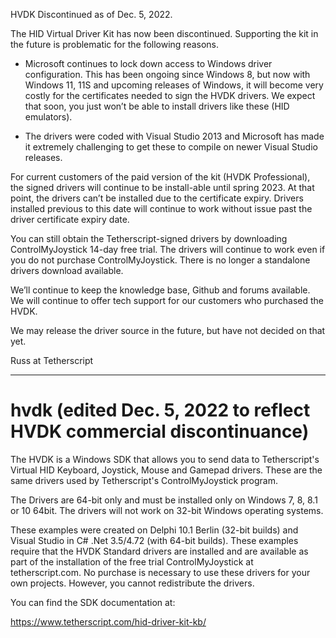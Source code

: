 HVDK Discontinued as of Dec. 5, 2022.

The HID Virtual Driver Kit has now been discontinued. Supporting the kit in the future is problematic for the following reasons.

- Microsoft continues to lock down access to Windows driver configuration. This has been ongoing since Windows 8, but now with Windows 11, 11S and upcoming releases of Windows, it will become very costly for the certificates needed to sign the HVDK drivers. We expect that soon, you just won’t be able to install drivers like these (HID emulators).

- The drivers were coded with Visual Studio 2013 and Microsoft has made it extremely challenging to get these to compile on newer Visual Studio releases.

For current customers of the paid version of the kit (HVDK Professional), the signed drivers will continue to be install-able until spring 2023. At that point, the drivers can’t be installed due to the certificate expiry. Drivers installed previous to this date will continue to work without issue past the driver certificate expiry date.

You can still obtain the Tetherscript-signed drivers by downloading ControlMyJoystick 14-day free trial. The drivers will continue to work even if you do not purchase ControlMyJoystick. There is no longer a standalone drivers download available.

We’ll continue to keep the knowledge base, Github and forums available.  We will continue to offer tech support for our customers who purchased the HVDK.

We may release the driver source in the future, but have not decided on that yet.

Russ at Tetherscript

------------

# hvdk (edited Dec. 5, 2022 to reflect HVDK commercial discontinuance)
The HVDK is a Windows SDK that allows you to send data to Tetherscript's Virtual HID Keyboard, Joystick, Mouse and Gamepad drivers.  These are the same drivers used by Tetherscript's ControlMyJoystick program.

The Drivers are 64-bit only and must be installed only on Windows 7, 8, 8.1 or 10 64bit.  The drivers will not work on 32-bit Windows operating systems.

These examples were created on Delphi 10.1 Berlin (32-bit builds) and Visual Studio in C# .Net 3.5/4.72 (with 64-bit builds).  These examples require that the HVDK Standard drivers are installed and are available as part of the installation of the free trial ControlMyJoystick at tetherscript.com.  No purchase is necessary to use these drivers for your own projects.  However, you cannot redistribute the drivers.

You can find the SDK documentation at:

https://www.tetherscript.com/hid-driver-kit-kb/
